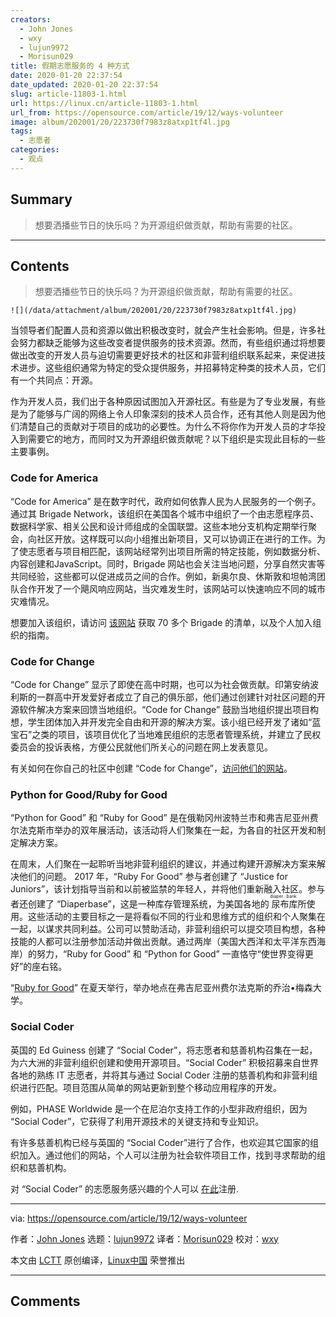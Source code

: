 ```yaml
---
creators:
  - John Jones
  - wxy
  - lujun9972
  - Morisun029
title: 假期志愿服务的 4 种方式
date: 2020-01-20 22:37:54
date_updated: 2020-01-20 22:37:54
slug: article-11803-1.html
url: https://linux.cn/article-11803-1.html
url_from: https://opensource.com/article/19/12/ways-volunteer
image: album/202001/20/223730f7983z8atxp1tf4l.jpg
tags:
  - 志愿者
categories:
  - 观点
---
```


## Summary

> 想要洒播些节日的快乐吗？为开源组织做贡献，帮助有需要的社区。

***

<!-- more -->

## Contents

> 
> 想要洒播些节日的快乐吗？为开源组织做贡献，帮助有需要的社区。
> 
> 
> 

`![](/data/attachment/album/202001/20/223730f7983z8atxp1tf4l.jpg)`

当领导者们配置人员和资源以做出积极改变时，就会产生社会影响。但是，许多社会努力都缺乏能够为这些改变者提供服务的技术资源。然而，有些组织通过将想要做出改变的开发人员与迫切需要更好技术的社区和非营利组织联系起来，来促进技术进步。这些组织通常为特定的受众提供服务，并招募特定种类的技术人员，它们有一个共同点：开源。

作为开发人员，我们出于各种原因试图加入开源社区。有些是为了专业发展，有些是为了能够与广阔的网络上令人印象深刻的技术人员合作，还有其他人则是因为他们清楚自己的贡献对于项目的成功的必要性。为什么不将你作为开发人员的才华投入到需要它的地方，而同时又为开源组织做贡献呢？以下组织是实现此目标的一些主要事例。

### Code for America

“Code for America” 是在数字时代，政府如何依靠人民为人民服务的一个例子。通过其 Brigade Network，该组织在美国各个城市中组织了一个由志愿程序员、数据科学家、相关公民和设计师组成的全国联盟。这些本地分支机构定期举行聚会，向社区开放。这样既可以向小组推出新项目，又可以协调正在进行的工作。为了使志愿者与项目相匹配，该网站经常列出项目所需的特定技能，例如数据分析、内容创建和JavaScript。同时，Brigade 网站也会关注当地问题，分享自然灾害等共同经验，这些都可以促进成员之间的合作。例如，新奥尔良、休斯敦和坦帕湾团队合作开发了一个飓风响应网站，当灾难发生时，该网站可以快速响应不同的城市灾难情况。

想要加入该组织，请访问 [该网站](https://brigade.codeforamerica.org/) 获取 70 多个 Brigade 的清单，以及个人加入组织的指南。

### Code for Change

“Code for Change” 显示了即使在高中时期，也可以为社会做贡献。印第安纳波利斯的一群高中开发爱好者成立了自己的俱乐部，他们通过创建针对社区问题的开源软件解决方案来回馈当地组织。“Code for Change” 鼓励当地组织提出项目构想，学生团体加入并开发完全自由和开源的解决方案。该小组已经开发了诸如“蓝宝石”之类的项目，该项目优化了当地难民组织的志愿者管理系统，并建立了民权委员会的投诉表格，方便公民就他们所关心的问题在网上发表意见。

有关如何在你自己的社区中创建 “Code for Change”，[访问他们的网站](http://codeforchange.herokuapp.com/)。

### Python for Good/Ruby for Good

“Python for Good” 和 “Ruby for Good” 是在俄勒冈州波特兰市和弗吉尼亚州费尔法克斯市举办的双年展活动，该活动将人们聚集在一起，为各自的社区开发和制定解决方案。

在周末，人们聚在一起聆听当地非营利组织的建议，并通过构建开源解决方案来解决他们的问题。 2017 年，“Ruby For Good” 参与者创建了 “Justice for Juniors”，该计划指导当前和以前被监禁的年轻人，并将他们重新融入社区。参与者还创建了 “Diaperbase”，这是一种库存管理系统，为美国各地的<ruby> 尿布库 <rt>  diaper bank </rt></ruby>所使用。这些活动的主要目标之一是将看似不同的行业和思维方式的组织和个人聚集在一起，以谋求共同利益。公司可以赞助活动，非营利组织可以提交项目构想，各种技能的人都可以注册参加活动并做出贡献。通过两岸（美国大西洋和太平洋东西海岸）的努力，“Ruby for Good” 和 “Python for Good” 一直恪守“使世界变得更好”的座右铭。

“[Ruby for Good](https://rubyforgood.org/)” 在夏天举行，举办地点在弗吉尼亚州费尔法克斯的乔治•梅森大学。

### Social Coder

英国的 Ed Guiness 创建了 “Social Coder”，将志愿者和慈善机构召集在一起，为六大洲的非营利组织创建和使用开源项目。“Social Coder” 积极招募来自世界各地的熟练 IT 志愿者，并将其与通过 Social Coder 注册的慈善机构和非营利组织进行匹配。项目范围从简单的网站更新到整个移动应用程序的开发。

例如，PHASE Worldwide 是一个在尼泊尔支持工作的小型非政府组织，因为 “Social Coder”，它获得了利用开源技术的关键支持和专业知识。

有许多慈善机构已经与英国的 “Social Coder”进行了合作，也欢迎其它国家的组织加入。通过他们的网站，个人可以注册为社会软件项目工作，找到寻求帮助的组织和慈善机构。

对 “Social Coder” 的志愿服务感兴趣的个人可以 [在此](https://socialcoder.org/Home/Programmer)注册.

---

via: <https://opensource.com/article/19/12/ways-volunteer>

作者：[John Jones](https://opensource.com/users/johnjones4) 选题：[lujun9972](https://github.com/lujun9972) 译者：[Morisun029](https://github.com/Morisun029) 校对：[wxy](https://github.com/wxy)

本文由 [LCTT](https://github.com/LCTT/TranslateProject) 原创编译，[Linux中国](https://linux.cn/) 荣誉推出

***

## Comments
